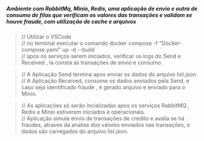 
<h5>Ambiente com RabbitMq, Minio, Redis, uma aplicação de envio e outra de consumo de filas que verificam os valores das transações e validam se houve fraude, com utilização de cache e arquivos </h5>

>// Utilizar o VSCode <br>
>// no terminal executar o comando docker compose -f "Docker-compose.yaml" up -d --build <br>
>// apos os serviços serem iniciados, verificar os logs do Send e Received , la consta as transações de envio e consumo. <br>

>// A Aplicação Send termina apos enviar os dados do arquivo list.json. <br>
>// A Aplicação Received, consome os dados enviados pela Send, e caso seja identificado fraude , é gerado arquivo e enviado para o Minio. <br>

>// As aplicações só serão incializadas apos os serviços RabbitMQ , Redis e Minio estiverem iniciados e operacionais.<br>
>// Aplicação simula envio de transações de credito e avalia se há fraudes, atraves da analise dos valores enviados nas transações, o dados são carregados do arquivo list.json.<br>
